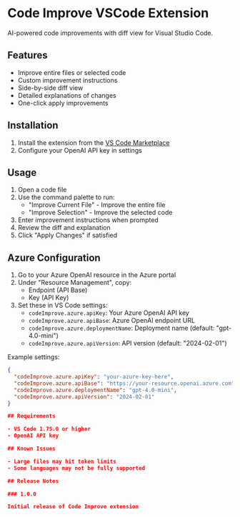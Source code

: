 # Code Improve VSCode Extension

AI-powered code improvements with diff view for Visual Studio Code.

## Features

- Improve entire files or selected code
- Custom improvement instructions
- Side-by-side diff view
- Detailed explanations of changes
- One-click apply improvements

## Installation

1. Install the extension from the [VS Code Marketplace](https://marketplace.visualstudio.com/items?itemName=your-name.code-improve)
2. Configure your OpenAI API key in settings

## Usage

1. Open a code file
2. Use the command palette to run:
   - "Improve Current File" - Improve the entire file
   - "Improve Selection" - Improve the selected code
3. Enter improvement instructions when prompted
4. Review the diff and explanation
5. Click "Apply Changes" if satisfied

## Azure Configuration

1. Go to your Azure OpenAI resource in the Azure portal
2. Under "Resource Management", copy:
   - Endpoint (API Base)
   - Key (API Key)
3. Set these in VS Code settings:
   - `codeImprove.azure.apiKey`: Your Azure OpenAI API key
   - `codeImprove.azure.apiBase`: Azure OpenAI endpoint URL
   - `codeImprove.azure.deploymentName`: Deployment name (default: "gpt-4.0-mini")
   - `codeImprove.azure.apiVersion`: API version (default: "2024-02-01")

Example settings:

```json
{
  "codeImprove.azure.apiKey": "your-azure-key-here",
  "codeImprove.azure.apiBase": "https://your-resource.openai.azure.com",
  "codeImprove.azure.deploymentName": "gpt-4.0-mini",
  "codeImprove.azure.apiVersion": "2024-02-01"
}

## Requirements

- VS Code 1.75.0 or higher
- OpenAI API key

## Known Issues

- Large files may hit token limits
- Some languages may not be fully supported

## Release Notes

### 1.0.0

Initial release of Code Improve extension
```
